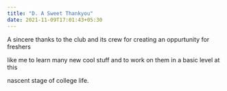 ```yaml
---
title: "D. A Sweet Thankyou"
date: 2021-11-09T17:01:43+05:30
---
```


A sincere thanks to the club and its crew for creating an oppurtunity for freshers 

like me to learn many new cool stuff and to work on them in a basic level at this 

nascent stage of college life. 


